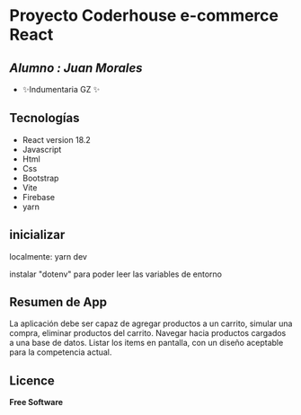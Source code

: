 # Proyecto Coderhouse e-commerce React
## _Alumno : Juan Morales_


- ✨Indumentaria GZ ✨

## Tecnologías
- React version 18.2
- Javascript
- Html
- Css
- Bootstrap
- Vite
- Firebase
- yarn

## inicializar

localmente: yarn dev

instalar "dotenv" para poder leer las variables de entorno


## Resumen de App

La aplicación debe ser capaz de agregar productos a un carrito, simular una compra, eliminar productos del carrito. Navegar hacia productos cargados a una base de datos. Listar los items en pantalla, con un diseño aceptable para la competencia actual.


## Licence

**Free Software**